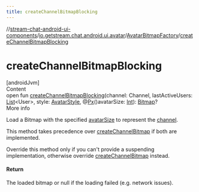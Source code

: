```yaml
---
title: createChannelBitmapBlocking
---
```

//[stream-chat-android-ui-components](../../../index.md)/[io.getstream.chat.android.ui.avatar](../index.md)/[AvatarBitmapFactory](index.md)/[createChannelBitmapBlocking](createChannelBitmapBlocking.md)



# createChannelBitmapBlocking  
[androidJvm]  
Content  
open fun [createChannelBitmapBlocking](createChannelBitmapBlocking.md)(channel: Channel, lastActiveUsers: [List](https://kotlinlang.org/api/latest/jvm/stdlib/kotlin.collections/-list/index.html)&lt;User&gt;, style: [AvatarStyle](../AvatarStyle/index.md), @[Px](https://developer.android.com/reference/kotlin/androidx/annotation/Px.html)()avatarSize: [Int](https://kotlinlang.org/api/latest/jvm/stdlib/kotlin/-int/index.html)): [Bitmap](https://developer.android.com/reference/kotlin/android/graphics/Bitmap.html)?  
More info  


Load a Bitmap with the specified [avatarSize](createChannelBitmapBlocking.md) to represent the [channel](createChannelBitmapBlocking.md).



This method takes precedence over [createChannelBitmap](createChannelBitmap.md) if both are implemented.



Override this method only if you can't provide a suspending implementation, otherwise override [createChannelBitmap](createChannelBitmap.md) instead.



#### Return  


The loaded bitmap or null if the loading failed (e.g. network issues).

  



